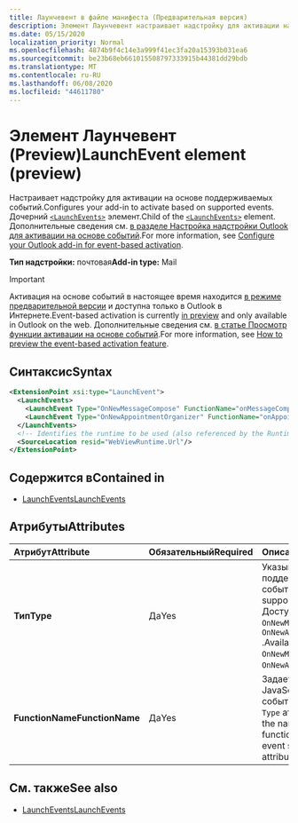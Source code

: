 ```yaml
---
title: Лаунчевент в файле манифеста (Предварительная версия)
description: Элемент Лаунчевент настраивает надстройку для активации на основе поддерживаемых событий.
ms.date: 05/15/2020
localization_priority: Normal
ms.openlocfilehash: 4874b9f4c14e3a999f41ec3fa20a15393b031ea6
ms.sourcegitcommit: be23b68eb661015508797333915b44381dd29bdb
ms.translationtype: MT
ms.contentlocale: ru-RU
ms.lasthandoff: 06/08/2020
ms.locfileid: "44611780"
---
```

# <a name="launchevent-element-preview"></a><span data-ttu-id="05b66-103">Элемент Лаунчевент (Preview)</span><span class="sxs-lookup"><span data-stu-id="05b66-103">LaunchEvent element (preview)</span></span>

<span data-ttu-id="05b66-104">Настраивает надстройку для активации на основе поддерживаемых событий.</span><span class="sxs-lookup"><span data-stu-id="05b66-104">Configures your add-in to activate based on supported events.</span></span> <span data-ttu-id="05b66-105">Дочерний [`<LaunchEvents>`](launchevents.md) элемент.</span><span class="sxs-lookup"><span data-stu-id="05b66-105">Child of the [`<LaunchEvents>`](launchevents.md) element.</span></span> <span data-ttu-id="05b66-106">Дополнительные сведения см. [в разделе Настройка надстройки Outlook для активации на основе событий](../../outlook/autolaunch.md).</span><span class="sxs-lookup"><span data-stu-id="05b66-106">For more information, see [Configure your Outlook add-in for event-based activation](../../outlook/autolaunch.md).</span></span>

<span data-ttu-id="05b66-107">**Тип надстройки:** почтовая</span><span class="sxs-lookup"><span data-stu-id="05b66-107">**Add-in type:** Mail</span></span>

> [!IMPORTANT]
> <span data-ttu-id="05b66-108">Активация на основе событий в настоящее время находится [в режиме предварительной версии](../../reference/objectmodel/preview-requirement-set/outlook-requirement-set-preview.md) и доступна только в Outlook в Интернете.</span><span class="sxs-lookup"><span data-stu-id="05b66-108">Event-based activation is currently [in preview](../../reference/objectmodel/preview-requirement-set/outlook-requirement-set-preview.md) and only available in Outlook on the web.</span></span> <span data-ttu-id="05b66-109">Дополнительные сведения см. [в статье Просмотр функции активации на основе событий](../../outlook/autolaunch.md#how-to-preview-the-event-based-activation-feature).</span><span class="sxs-lookup"><span data-stu-id="05b66-109">For more information, see [How to preview the event-based activation feature](../../outlook/autolaunch.md#how-to-preview-the-event-based-activation-feature).</span></span>

## <a name="syntax"></a><span data-ttu-id="05b66-110">Синтаксис</span><span class="sxs-lookup"><span data-stu-id="05b66-110">Syntax</span></span>

```XML
<ExtensionPoint xsi:type="LaunchEvent">
  <LaunchEvents>
    <LaunchEvent Type="OnNewMessageCompose" FunctionName="onMessageComposeHandler"/>
    <LaunchEvent Type="OnNewAppointmentOrganizer" FunctionName="onAppointmentComposeHandler"/>
  </LaunchEvents>
  <!-- Identifies the runtime to be used (also referenced by the Runtime element). -->
  <SourceLocation resid="WebViewRuntime.Url"/>
</ExtensionPoint>
```

## <a name="contained-in"></a><span data-ttu-id="05b66-111">Содержится в</span><span class="sxs-lookup"><span data-stu-id="05b66-111">Contained in</span></span>

- [<span data-ttu-id="05b66-112">LaunchEvents</span><span class="sxs-lookup"><span data-stu-id="05b66-112">LaunchEvents</span></span>](launchevents.md)

## <a name="attributes"></a><span data-ttu-id="05b66-113">Атрибуты</span><span class="sxs-lookup"><span data-stu-id="05b66-113">Attributes</span></span>

|  <span data-ttu-id="05b66-114">Атрибут</span><span class="sxs-lookup"><span data-stu-id="05b66-114">Attribute</span></span>  |  <span data-ttu-id="05b66-115">Обязательный</span><span class="sxs-lookup"><span data-stu-id="05b66-115">Required</span></span>  |  <span data-ttu-id="05b66-116">Описание</span><span class="sxs-lookup"><span data-stu-id="05b66-116">Description</span></span>  |
|:-----|:-----|:-----|
|  <span data-ttu-id="05b66-117">**Тип**</span><span class="sxs-lookup"><span data-stu-id="05b66-117">**Type**</span></span>  |  <span data-ttu-id="05b66-118">Да</span><span class="sxs-lookup"><span data-stu-id="05b66-118">Yes</span></span>  | <span data-ttu-id="05b66-119">Указывает поддерживаемый тип события.</span><span class="sxs-lookup"><span data-stu-id="05b66-119">Specifies a supported event type.</span></span> <span data-ttu-id="05b66-120">Доступны типы `OnNewMessageCompose` и `OnNewAppointmentOrganizer` .</span><span class="sxs-lookup"><span data-stu-id="05b66-120">Available types are `OnNewMessageCompose` and `OnNewAppointmentOrganizer`.</span></span> |
|  <span data-ttu-id="05b66-121">**FunctionName**</span><span class="sxs-lookup"><span data-stu-id="05b66-121">**FunctionName**</span></span>  |  <span data-ttu-id="05b66-122">Да</span><span class="sxs-lookup"><span data-stu-id="05b66-122">Yes</span></span>  | <span data-ttu-id="05b66-123">Задает имя функции JavaScript для обработки события, указанного в `Type` атрибуте.</span><span class="sxs-lookup"><span data-stu-id="05b66-123">Specifies the name of the JavaScript function to handle the event specified in the `Type` attribute.</span></span> |

## <a name="see-also"></a><span data-ttu-id="05b66-124">См. также</span><span class="sxs-lookup"><span data-stu-id="05b66-124">See also</span></span>

- [<span data-ttu-id="05b66-125">LaunchEvents</span><span class="sxs-lookup"><span data-stu-id="05b66-125">LaunchEvents</span></span>](launchevents.md)
